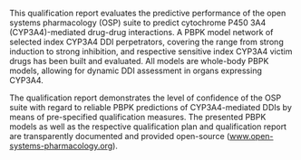 This qualification report evaluates the predictive performance of the open systems pharmacology (OSP) suite to predict cytochrome P450 3A4 (CYP3A4)-mediated drug-drug interactions. A PBPK model network of selected index CYP3A4 DDI perpetrators, covering the range from strong induction to strong inhibition, and respective sensitive index CYP3A4 victim drugs has been built and evaluated. All models are whole-body PBPK models, allowing for dynamic DDI assessment in organs expressing CYP3A4. 

The qualification report demonstrates the level of confidence of the OSP suite with regard to reliable PBPK predictions of CYP3A4-mediated DDIs by means of pre-specified qualification measures. The presented PBPK models as well as the respective qualification plan and qualification report are transparently documented and provided open-source (www.open-systems-pharmacology.org). 




